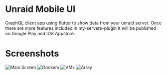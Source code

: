 # Unraid Mobile UI

GraphQL client app using flutter to show data from your unraid server.
Once there are more features included in my-servers-plugin it will be published on Google Play and IOS Appstore.

# Screenshots
![Main Screen](/assets/main.png?raw=true "Main Screen")
![Dockers](/assets/dockers.png?raw=true "Docker Screen")
![VMs](/assets/vms.png?raw=true "VMs Screen")
![Array](/assets/array.png?raw=true "Array Screen")